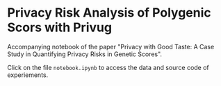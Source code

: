 # Privacy Risk Analysis of Polygenic Scors with Privug

Accompanying notebook of the paper "Privacy with Good Taste: A Case Study in Quantifying Privacy Risks in Genetic Scores".

Click on the file `notebook.ipynb` to access the data and source code of experiements.
